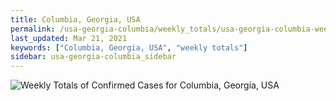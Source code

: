 ```yaml
---
title: Columbia, Georgia, USA
permalink: /usa-georgia-columbia/weekly_totals/usa-georgia-columbia-weekly_totals.html
last_updated: Mar 21, 2021
keywords: ["Columbia, Georgia, USA", "weekly totals"]
sidebar: usa-georgia-columbia_sidebar
---
```


![Weekly Totals of Confirmed Cases for Columbia, Georgia, USA](/covid_tracker/images/graphs/usa-georgia-columbia-weekly_totals_graph.png)
